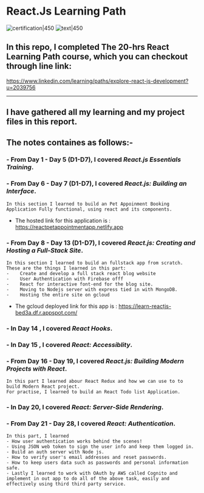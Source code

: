 # React.Js Learning Path

![certification|450](Assets/reactJs_Certification.png)
![text|450](https://www.patterns.dev/img/reactjs/react-logo@3x.svg)
## In this repo, I completed The 20-hrs React Learning Path course, which you can checkout through line link: 
https://www.linkedin.com/learning/paths/explore-react-js-development?u=2039756
<hr>

## I have gathered all my learning and my project files in this report.
## The notes containes as follows:-
### - From Day 1 - Day 5 (D1-D7), I covered *React.js Essentials Training*.
### - From Day 6 - Day 7 (D1-D7), I covered *React.js: Building an Interface*.
	In this section I learned to build an Pet Appoinment Booking Application Fully functional, using react and its components. 
- The hosted link for this application is : https://reactpetappointmentapp.netlify.app
### - From Day 8 - Day 13 (D1-D7), I covered *React.js: Creating and Hosting a Full-Stack Site*.
	In this section I learned to build an fullstack app from scratch. 
	These are the things I learned in this part:
	-    Create and develop a full stack react blog website
	-    User Authentication with Firebase offf
	-    React for interactive font-end for the blog site.
	-    Moving to Nodejs server with express tied in with MongoDB.
	-    Hosting the entire site on gcloud
- The gcloud deployed link for this app is : https://learn-reactjs-bed3a.df.r.appspot.com/
### - In Day 14 , I covered *React Hooks*.
### - In Day 15 , I covered *React: Accessiblity*.
### - From Day 16 - Day 19, I covered *React.js: Building Modern Projects with React*.
	In this part I learned abour React Redux and how we can use to to build Modern React project.
	For practise, I learned to build an React Todo list Application.
### - In Day 20, I covered *React: Server-Side Rendering*.
### - From Day 21 - Day 28, I covered *React: Authentication*.
	In this part, I learned 
	- How user authentication works behind the scenes!
	- Using JSON web token to sign the user info and keep them logged in.
	- Build an auth server with Node js.
	- How to verify user's email addresses and reset passwords.
	- How to keep users data such as passwords and personal information safe.
	- Lastly I learned to work with OAuth by AWS called Cognito and implement in out app to do all of the above task, easily and effectively using third third party service.


